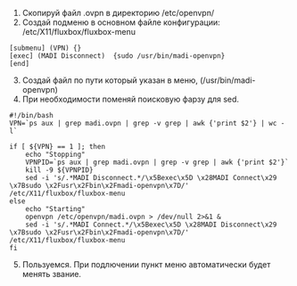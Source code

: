 1. Скопируй файл .ovpn в директорию /etc/openvpn/
2. Создай подменю в основном файле конфигурации: /etc/X11/fluxbox/fluxbox-menu

```
[submenu] (VPN) {}
[exec] (MADI Disconnect)  {sudo /usr/bin/madi-openvpn}
[end]
```

3. Создай файл по пути который указан в меню, (/usr/bin/madi-openvpn)
4. При необходимости поменяй поисковую фарзу для sed.

```
#!/bin/bash
VPN=`ps aux | grep madi.ovpn | grep -v grep | awk {'print $2'} | wc -l`

if [ ${VPN} == 1 ]; then
	echo "Stopping"
	VPNPID=`ps aux | grep madi.ovpn | grep -v grep | awk {'print $2'}`
	kill -9 ${VPNPID}
	sed -i 's/.*MADI Disconnect.*/\x5Bexec\x5D \x28MADI Connect\x29 \x7Bsudo \x2Fusr\x2Fbin\x2Fmadi-openvpn\x7D/' /etc/X11/fluxbox/fluxbox-menu
else
	echo "Starting"
	openvpn /etc/openvpn/madi.ovpn > /dev/null 2>&1 &
	sed -i 's/.*MADI Connect.*/\x5Bexec\x5D \x28MADI Disconnect\x29  \x7Bsudo \x2Fusr\x2Fbin\x2Fmadi-openvpn\x7D/' /etc/X11/fluxbox/fluxbox-menu 
fi
```

5. Пользуемся. При подлючении пункт меню автоматически будет менять звание.
